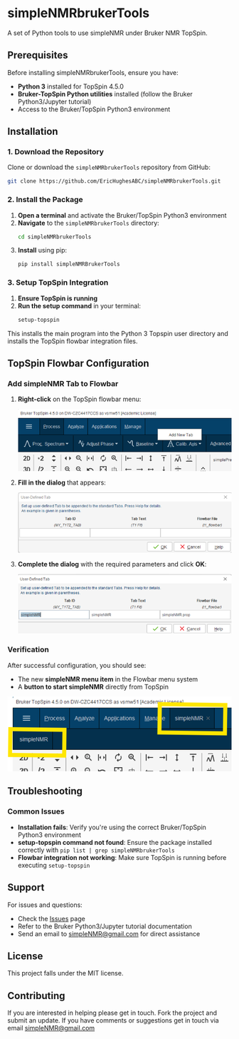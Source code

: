 # simpleNMRbrukerTools

A set of Python tools to use simpleNMR under Bruker NMR TopSpin.

## Prerequisites

Before installing simpleNMRbrukerTools, ensure you have:

- **Python 3** installed for TopSpin 4.5.0
- **Bruker-TopSpin Python utilities** installed (follow the Bruker Python3/Jupyter tutorial)
- Access to the Bruker/TopSpin Python3 environment

## Installation

### 1. Download the Repository

Clone or download the `simpleNMRbrukerTools` repository from GitHub:

```bash
git clone https://github.com/EricHughesABC/simpleNMRbrukerTools.git
```

### 2. Install the Package

1. **Open a terminal** and activate the Bruker/TopSpin Python3 environment
2. **Navigate** to the `simpleNMRbrukerTools` directory:
   ```bash
   cd simpleNMRbrukerTools
   ```
3. **Install** using pip:
   ```bash
   pip install simpleNMRBrukerTools
   ```

### 3. Setup TopSpin Integration

1. **Ensure TopSpin is running**
2. **Run the setup command** in your terminal:
   ```bash
   setup-topspin
   ```

This installs the main program into the Python 3 Topspin user directory and installs the TopSpin flowbar integration files.

## TopSpin Flowbar Configuration

### Add simpleNMR Tab to Flowbar

1. **Right-click** on the TopSpin flowbar menu:

   ![Right click on flowbar](docs/images/addNewTab.png "Add new simpleNMR tab to Flowbar menu system")

2. **Fill in the dialog** that appears:

   ![Empty flowbar dialog](docs/images/userDefinedTab_empty.png "Flowbar dialog")

3. **Complete the dialog** with the required parameters and click **OK**:

   ![Complete flowbar dialog](docs/images/userDefinedTab_completed.png "Completed Flowbar dialog")

### Verification

After successful configuration, you should see:

- The new **simpleNMR menu item** in the Flowbar menu system
- A **button to start simpleNMR** directly from TopSpin

![simpleNMR installed in Topspin](docs/images/simpleNMRinstalledFlowbar.png "simpleNMR installed in Topspin")

## Troubleshooting

### Common Issues

- **Installation fails**: Verify you're using the correct Bruker/TopSpin Python3 environment
- **setup-topspin command not found**: Ensure the package installed correctly with `pip list | grep simpleNMRbrukerTools`
- **Flowbar integration not working**: Make sure TopSpin is running before executing `setup-topspin`

## Support

For issues and questions:
- Check the [Issues](https://github.com/EricHughesABC/simpleNMRbrukerTools/issues) page
- Refer to the Bruker Python3/Jupyter tutorial documentation
- Send an email to simpleNMR@gmail.com for direct assistance

## License

This project falls under the MIT license.

## Contributing

If you are interested in helping please get in touch. Fork the project and submit an update. If you have comments or suggestions get in touch via email simpleNMR@gmail.com


